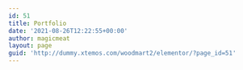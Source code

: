 ```yaml
---
id: 51
title: Portfolio
date: '2021-08-26T12:22:55+00:00'
author: magicmeat
layout: page
guid: 'http://dummy.xtemos.com/woodmart2/elementor/?page_id=51'
---
```


